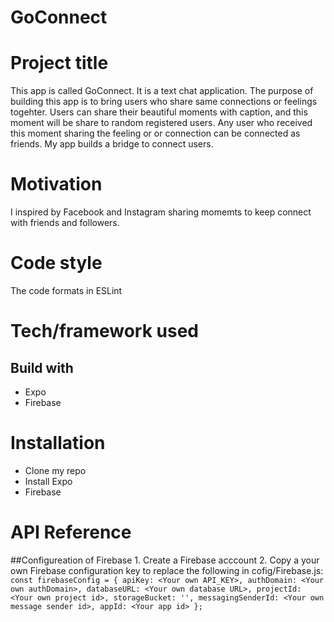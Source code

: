 # GoConnect

# Project title
This app is called GoConnect. It is a text chat application. The purpose of building this app is to bring users who share same connections or feelings togehter. Users can share their beautiful moments with caption, and this moment will be share to random registered users. Any user who received this moment sharing the feeling or or connection can be connected as friends. My app builds a bridge to connect users.

# Motivation
I inspired by Facebook and Instagram sharing momemts to keep connect with friends and followers.

# Code style
The code formats in ESLint 

# Tech/framework used

## Build with
  * Expo
  * Firebase
  
# Installation
  * Clone my repo 
  * Install Expo
  * Firebase
  
# API Reference
  ##Configureation of Firebase
    1. Create a Firebase acccount 
    2. Copy a your own Firebase configuration key to replace the following in cofig/Firebase.js:
       ```
          const firebaseConfig = {
              apiKey: <Your own API_KEY>,
              authDomain: <Your own authDomain>,
              databaseURL: <Your own database URL>,
              projectId: <Your own project id>,
              storageBucket: '',
              messagingSenderId: <Your own message sender id>,
              appId: <Your app id>
           };
      ```
      
        
